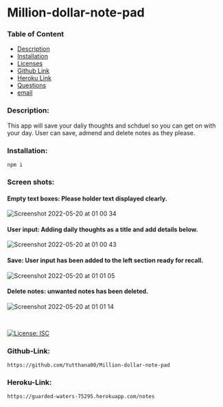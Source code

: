 # Million-dollar-note-pad


### Table of Content

- [Description](#Description)
- [Installation](#Installation)
- [Licenses](#Licenses)
- [Github Link](#Github-Link)
- [Heroku Link](#Heroku-Link)
- [Questions](#Questions)
- [email](#email)

### Description:
   This app will save your daliy thoughts and schduel so you can get on with your day. User can save, admend and delete notes as they please. 
### Installation:
    npm i   
    
### Screen shots:

#### Empty text boxes: Please holder text displayed clearly.
![Screenshot 2022-05-20 at 01 00 34](https://user-images.githubusercontent.com/95193763/169423121-885b8aca-22c5-4440-9e62-b71da02a5635.png)

#### User input: Adding daily thoughts as a title and add details below.
![Screenshot 2022-05-20 at 01 00 43](https://user-images.githubusercontent.com/95193763/169423123-8edabc9c-328b-4111-b08f-faf9530cd125.png)

#### Save: User input has been added to the left section ready for recall.
![Screenshot 2022-05-20 at 01 01 05](https://user-images.githubusercontent.com/95193763/169423124-e54256e7-36e0-4dfb-804e-18a084be0c50.png)

#### Delete notes: unwanted notes has been deleted.
![Screenshot 2022-05-20 at 01 01 14](https://user-images.githubusercontent.com/95193763/169423126-e03440ed-3c25-452b-9418-ee2b8095dfd6.png)

    
<br>  

[![License: ISC](https://img.shields.io/badge/License-ISC-blue.svg)](https://opensource.org/licenses/ISC)

### Github-Link:
    https://github.com/Yutthana00/Million-dollar-note-pad

### Heroku-Link: 
    https://guarded-waters-75295.herokuapp.com/notes
